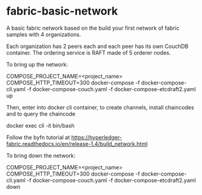 # fabric-basic-network
A basic fabric network based on the build your first network of fabric samples with 4 organizations.

Each organization has 2 peers each and each peer has its own CouchDB container. The ordering service is RAFT made of 5 orderer nodes.

To bring up the network:

COMPOSE_PROJECT_NAME=<project_name> COMPOSE_HTTP_TIMEOUT=300  docker-compose -f docker-compose-cli.yaml -f docker-compose-couch.yaml -f docker-compose-etcdraft2.yaml up

Then, enter into docker cli container, to create channels, install chaincodes and to query the chaincode

docker exec cli -it bin/bash

Follow the byfn tutorial at https://hyperledger-fabric.readthedocs.io/en/release-1.4/build_network.html 

To bring down the network:

COMPOSE_PROJECT_NAME=<project_name> COMPOSE_HTTP_TIMEOUT=300  docker-compose -f docker-compose-cli.yaml -f docker-compose-couch.yaml -f docker-compose-etcdraft2.yaml down
